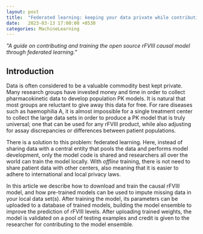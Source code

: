 ```yaml
---
layout: post
title:  "Federated learning: keeping your data private while contributing to model development"
date:   2023-03-13 17:00:00 +0530
categories: MachineLearning
---
```


*"A guide on contributing and training the open source rFVIII causal model through federated learning."*

## Introduction 

Data is often considered to be a valuable commodity best kept private. Many 
research groups have invested money and time in order to collect pharmacokinetic 
data to develop population PK models. It is natural that most groups are reluctant 
to give away this data for free. For rare diseases such as haemophilia A, it is 
almost impossible for a single treatment center to collect the large data sets 
in order to produce a PK model that is truly universal; one that can be used for 
any rFVIII product, while also adjusting for assay discrepancies or differences 
between patient populations.

There is a solution to this problem: federated learning. Here, instead of sharing 
data with a central entity that pools the data and performs model development, 
only the model code is shared and researchers all over the world can train the 
model locally. With *offline* training, there is not need to share patient 
data with other centers, also meaning that it is easier to adhere to 
international and local privacy laws. 

In this article we describe how to download and train the causal rFVIII model, 
and how pre-trained models can be used to impute missing data in your local data 
set(s). After training the model, its parameters can be uploaded to a database of 
trained models, building the model ensemble to improve the prediction of rFVIII 
levels.  After uploading trained weights, the model is validated on a pool of 
testing examples and credit is given to the researcher for contributing to the 
model ensemble.

<!-- ## Downloading and running the model -->